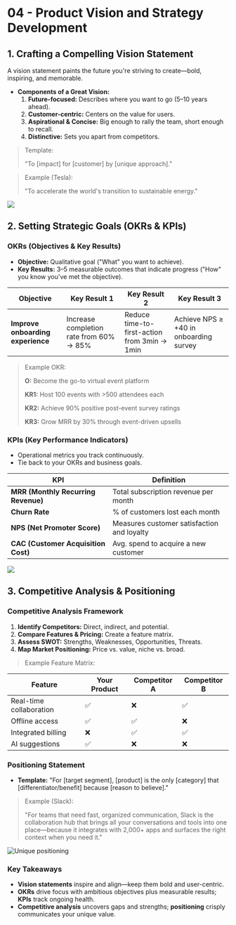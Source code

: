 # 04 - Product Vision and Strategy Development

## 1. Crafting a Compelling Vision Statement

A vision statement paints the future you're striving to create—bold, inspiring, and memorable.

- **Components of a Great Vision:**
    1. **Future-focused:** Describes where you want to go (5–10 years ahead).
    2. **Customer-centric:** Centers on the value for users.
    3. **Aspirational & Concise:** Big enough to rally the team, short enough to recall.
    4. **Distinctive:** Sets you apart from competitors.

> Template:
> 
> 
> "To [impact] for [customer] by [unique approach]."
> 

> Example (Tesla):
> 
> 
> "To accelerate the world's transition to sustainable energy."
> 

![](https://media.giphy.com/media/3ohzdIuqJoo8QdKlnW/giphy.gif)


## 2. Setting Strategic Goals (OKRs & KPIs)

### OKRs (Objectives & Key Results)

- **Objective:** Qualitative goal ("What" you want to achieve).
- **Key Results:** 3–5 measurable outcomes that indicate progress ("How" you know you've met the objective).

| Objective | Key Result 1 | Key Result 2 | Key Result 3 |
| --- | --- | --- | --- |
| **Improve onboarding experience** | Increase completion rate from 60% → 85% | Reduce time-to-first-action from 3min → 1min | Achieve NPS ≥ +40 in onboarding survey |

> Example OKR:
> 
> 
> **O:** Become the go-to virtual event platform
> 
> **KR1:** Host 100 events with >500 attendees each
> 
> **KR2:** Achieve 90% positive post-event survey ratings
> 
> **KR3:** Grow MRR by 30% through event-driven upsells
> 

### KPIs (Key Performance Indicators)

- Operational metrics you track continuously.
- Tie back to your OKRs and business goals.

| KPI | Definition |
| --- | --- |
| **MRR (Monthly Recurring Revenue)** | Total subscription revenue per month |
| **Churn Rate** | % of customers lost each month |
| **NPS (Net Promoter Score)** | Measures customer satisfaction and loyalty |
| **CAC (Customer Acquisition Cost)** | Avg. spend to acquire a new customer |

![](https://media.giphy.com/media/l0HUpt2s9Pclgt9Vm/giphy.gif)


## 3. Competitive Analysis & Positioning

### Competitive Analysis Framework

1. **Identify Competitors:** Direct, indirect, and potential.
2. **Compare Features & Pricing:** Create a feature matrix.
3. **Assess SWOT:** Strengths, Weaknesses, Opportunities, Threats.
4. **Map Market Positioning:** Price vs. value, niche vs. broad.

> Example Feature Matrix:
> 

| Feature | Your Product | Competitor A | Competitor B |
| --- | --- | --- | --- |
| Real-time collaboration | ✅ | ❌ | ✅ |
| Offline access | ✅ | ✅ | ❌ |
| Integrated billing | ❌ | ✅ | ✅ |
| AI suggestions | ✅ | ❌ | ❌ |

### Positioning Statement

- **Template:**
"For [target segment], [product] is the only [category] that [differentiator/benefit] because [reason to believe]."

> Example (Slack):
> 
> 
> "For teams that need fast, organized communication, Slack is the collaboration hub that brings all your conversations and tools into one place—because it integrates with 2,000+ apps and surfaces the right context when you need it."
> 

![Unique positioning](https://media.giphy.com/media/v1.Y2lkPTc5MGI3NjExbm01amIzMzR0bWlpejF6dWF1Y3psNHc1ZnM1bGZudzloa2V5bmhzaCZlcD12MV9naWZzX3NlYXJjaCZjdD1n/QWX4CSDyx1VELvO5lm/giphy.gif)


### Key Takeaways

- **Vision statements** inspire and align—keep them bold and user-centric.
- **OKRs** drive focus with ambitious objectives plus measurable results; **KPIs** track ongoing health.
- **Competitive analysis** uncovers gaps and strengths; **positioning** crisply communicates your unique value.
